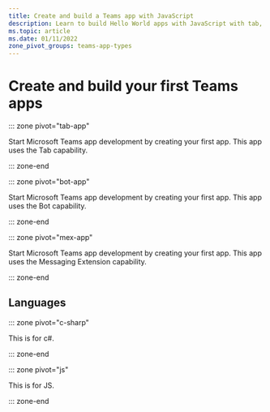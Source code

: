 ```yaml
---
title: Create and build a Teams app with JavaScript
description: Learn to build Hello World apps with JavaScript with tab, bot, and messaging extension feature.
ms.topic: article 
ms.date: 01/11/2022
zone_pivot_groups: teams-app-types
--- 
```


# Create and build your first Teams apps

::: zone pivot="tab-app"

Start Microsoft Teams app development by creating your first app. This app uses the Tab capability.

::: zone-end

::: zone pivot="bot-app"

Start Microsoft Teams app development by creating your first app. This app uses the Bot capability.

::: zone-end

::: zone pivot="mex-app"

Start Microsoft Teams app development by creating your first app. This app uses the Messaging Extension capability.

::: zone-end

## Languages

::: zone pivot="c-sharp"

This is for c#.

::: zone-end

::: zone pivot="js"

This is for JS.

::: zone-end


